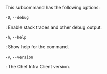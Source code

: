 This subcommand has the following options:

`-D`, `--debug`

:   Enable stack traces and other debug output.

`-h`, `--help`

:   Show help for the command.

`-v`, `--version`

:   The Chef Infra Client version.